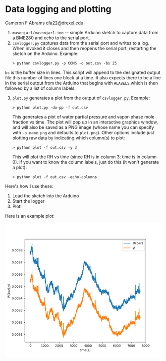 # Data logging and plotting

Cameron F Abrams cfa22@drexel.edu

1. `masonjar1/masonjar1.ino` -- simple Arduino sketch to capture data from a BME280 and echo to the serial port.
2. `csvlogger.py` captures data from the serial port and writes to a log.  When invoked it closes and then reopens the serial port, restarting the sketch on the Arduino.
   Example:
   ```
   > python csvlogger.py -p COM5 -o out.csv -bs 25
   ```
`bs` is the buffer size in lines.  This script will append to the designated output file this number of lines one block at a time.  It also expects there to be a line in the serial output from the Arduino that begins with `#LABELS` which is then followed by a list of column labels.

3. `plot.py` generates a plot from the output of `csvlogger.py`.  Example:
   ```
   > python plot.py -do-pp -f out.csv
   ```
   This generates a plot of water partial pressure and vapor-phase mole fraction vs time.  The plot will pop up in an interactive graphics window, and will also be saved as a PNG image (whose name you can specify with `-o name.png` and defaults to `plot.png`).  Other
   options include just plotting raw data by indicating which column(s) to plot:
   ```
   > python plot -f out.csv -y 3
   ```
   This will plot the RH vs time (since RH is in column 3; time is in column 0).
   If you want to know the column labels, just do this (it won't generate a plot):
   ```
   > python plot -f out.csv -echo-columns
   ```


Here's how I use these:
1. Load the sketch into the Arduino
2. Start the logger
3. Plot!

Here is an example plot:

![a plot](./plot.png)